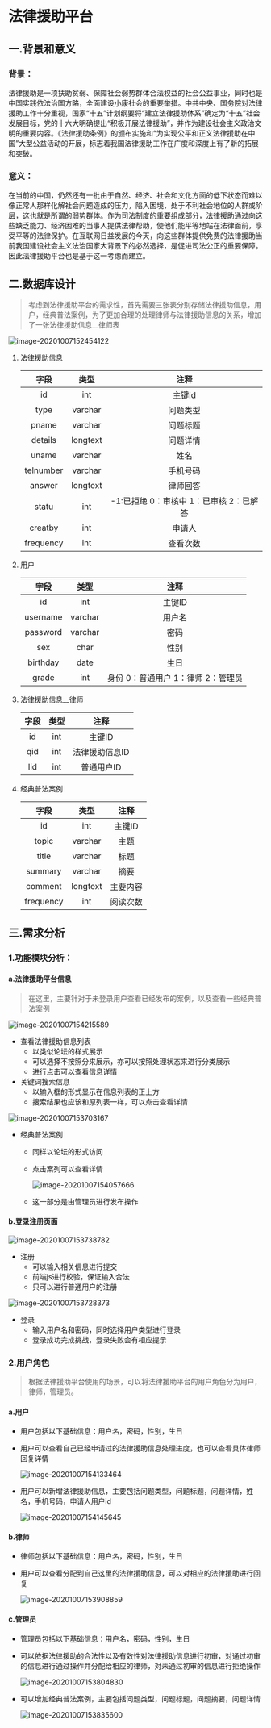 # 法律援助平台

## 一.背景和意义

### 背景：

法律援助是一项扶助贫弱、保障社会弱势群体合法权益的社会公益事业，同时也是中国实践依法治国方略，全面建设小康社会的重要举措。中共中央、国务院对法律援助工作十分重视，国家“十五”计划纲要将“建立法律援助体系”确定为“十五”社会发展目标，党的十六大明确提出“积极开展法律援助”，并作为建设社会主义政治文明的重要内容。《法律援助条例》的颁布实施和“为实现公平和正义法律援助在中国”大型公益活动的开展，标志着我国法律援助工作在广度和深度上有了新的拓展和突破。

### 意义：

在当前的中国，仍然还有一批由于自然、经济、社会和文化方面的低下状态而难以像正常人那样化解社会问题造成的压力，陷入困境，处于不利社会地位的人群或阶层，这也就是所谓的弱势群体。作为司法制度的重要组成部分，法律援助通过向这些缺乏能力、经济困难的当事人提供法律帮助，使他们能平等地站在法律面前，享受平等的法律保护。在互联网日益发展的今天，向这些群体提供免费的法律援助当前我国建设社会主义法治国家大背景下的必然选择，是促进司法公正的重要保障。因此法律援助平台也是基于这一考虑而建立。

## 二.数据库设计

> 考虑到法律援助平台的需求性，首先需要三张表分别存储法律援助信息，用户，经典普法案例，为了更加合理的处理律师与法律援助信息的关系，增加了一张法律援助信息__律师表

![image-20201007152454122](http://cdnming.minglovejuan.club/falv/20201007152501.png)

1. 法律援助信息

   |   字段    |   类型   |                  注释                   |
   | :-------: | :------: | :-------------------------------------: |
   |    id     |   int    |                 主键id                  |
   |   type    | varchar  |                问题类型                 |
   |   pname   | varchar  |                问题标题                 |
   |  details  | longtext |                问题详情                 |
   |   uname   | varchar  |                  姓名                   |
   | telnumber | varchar  |                手机号码                 |
   |  answer   | longtext |                律师回答                 |
   |   statu   |   int    | -1:已拒绝 0：审核中 1：已审核 2：已解答 |
   |  creatby  |   int    |                 申请人                  |
   | frequency |   int    |                查看次数                 |

2. 用户

   |   字段   |  类型   |                注释                |
   | :------: | :-----: | :--------------------------------: |
   |    id    |   int   |               主键ID               |
   | username | varchar |               用户名               |
   | password | varchar |                密码                |
   |   sex    |  char   |                性别                |
   | birthday |  date   |                生日                |
   |  grade   |   int   | 身份 0：普通用户 1：律师 2：管理员 |

3. 法律援助信息__律师

   | 字段 | 类型 |      注释      |
   | :--: | :--: | :------------: |
   |  id  | int  |     主键ID     |
   | qid  | int  | 法律援助信息ID |
   | lid  | int  |   普通用户ID   |

4. 经典普法案例

   |   字段    |   类型   |   注释   |
   | :-------: | :------: | :------: |
   |    id     |   int    |  主键ID  |
   |   topic   | varchar  |   主题   |
   |   title   | varchar  |   标题   |
   |  summary  | varchar  |   摘要   |
   |  comment  | longtext | 主要内容 |
   | frequency |   int    | 阅读次数 |

## 三.需求分析

### 1.功能模块分析：

#### a.法律援助平台信息

> 在这里，主要针对于未登录用户查看已经发布的案例，以及查看一些经典普法案例

![image-20201007154215589](http://cdnming.minglovejuan.club/falv/20201007154215.png)

- 查看法律援助信息列表
  - 以类似论坛的样式展示
  - 可以选择不按照分来展示，亦可以按照处理状态来进行分类展示
  - 进行点击可以查看信息详情
- 关键词搜索信息
  - 以输入框的形式显示在信息列表的正上方
  - 搜索结果也应该和原列表一样，可以点击查看详情

![image-20201007153703167](http://cdnming.minglovejuan.club/falv/20201007153703.png)

- 经典普法案例

  - 同样以论坛的形式访问

  - 点击案列可以查看详情

    ![image-20201007154057666](http://cdnming.minglovejuan.club/falv/20201007154057.png)

  - 这一部分是由管理员进行发布操作

#### b.登录注册页面

![image-20201007153738782](http://cdnming.minglovejuan.club/falv/20201007153739.png)

- 注册
  - 可以输入相关信息进行提交
  - 前端js进行校验，保证输入合法
  - 只可以进行普通用户的注册

![image-20201007153728373](http://cdnming.minglovejuan.club/falv/20201007153728.png)

- 登录
  - 输入用户名和密码，同时选择用户类型进行登录
  - 登录成功完成挑战，登录失败会有相应提示

### 2.用户角色

> 根据法律援助平台使用的场景，可以将法律援助平台的用户角色分为用户，律师，管理员。

#### a.用户

- 用户包括以下基础信息：用户名，密码，性别，生日

- 用户可以查看自己已经申请过的法律援助信息处理进度，也可以查看具体律师回复详情

  ![image-20201007154133464](http://cdnming.minglovejuan.club/falv/20201007154133.png)

- 用户可以新增法律援助信息，主要包括问题类型，问题标题，问题详情，姓名，手机号码，申请人用户id

  ![image-20201007154145645](http://cdnming.minglovejuan.club/falv/20201007154145.png)

#### b.律师

- 律师包括以下基础信息：用户名，密码，性别，生日

- 用户可以查看分配到自己这里的法律援助信息，可以对相应的法律援助进行回复

  ![image-20201007153908859](http://cdnming.minglovejuan.club/falv/20201007153909.png)

#### c.管理员

- 管理员包括以下基础信息：用户名，密码，性别，生日

- 可以依据法律援助的合法性以及有效性对法律援助信息进行初审，对通过初审的信息进行通过操作并分配给相应的律师，对未通过初审的信息进行拒绝操作

  ![image-20201007153804830](http://cdnming.minglovejuan.club/falv/20201007153805.png)

- 可以增加经典普法案例，主要包括问题类型，问题标题，问题摘要，问题详情

  ![image-20201007153835600](http://cdnming.minglovejuan.club/falv/20201007153835.png)









